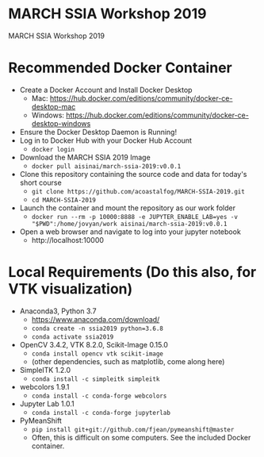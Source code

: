 # MARCH SSIA Workshop 2019
MARCH SSIA Workshop 2019

# Recommended Docker Container 

  * Create a Docker Account and Install Docker Desktop
    * Mac: https://hub.docker.com/editions/community/docker-ce-desktop-mac
    * Windows: https://hub.docker.com/editions/community/docker-ce-desktop-windows
  * Ensure the Docker Desktop Daemon is Running!
  * Log in to Docker Hub with your Docker Hub Account
    * ```` docker login ````
  * Download the MARCH SSIA 2019 Image
    * ```` docker pull aisinai/march-ssia-2019:v0.0.1 ````
  * Clone this repository containing the source code and data for today's short course
    * ```` git clone https://github.com/acoastalfog/MARCH-SSIA-2019.git ````
    * ```` cd MARCH-SSIA-2019 ````
  * Launch the container and mount the repository as our work folder
    * ```` docker run --rm -p 10000:8888 -e JUPYTER_ENABLE_LAB=yes -v "$PWD":/home/jovyan/work aisinai/march-ssia-2019:v0.0.1 ````
  * Open a web browser and navigate to log into your jupyter notebook
    * http://localhost:10000

# Local Requirements (Do this also, for VTK visualization)
  * Anaconda3, Python 3.7
    * https://www.anaconda.com/download/
    * ```` conda create -n ssia2019 python=3.6.8 ````
    * ```` conda activate ssia2019 ````
  * OpenCV 3.4.2, VTK 8.2.0, Scikit-Image 0.15.0
    * ```` conda install opencv vtk scikit-image ````
    * (other dependencies, such as matplotlib, come along here)
  * SimpleITK 1.2.0
    * ```` conda install -c simpleitk simpleitk ````
  * webcolors 1.9.1
    * ```` conda install -c conda-forge webcolors ````
  * Jupyter Lab 1.0.1
    * ```` conda install -c conda-forge jupyterlab ````
  * PyMeanShift
    * ```` pip install git+git://github.com/fjean/pymeanshift@master ````
    * Often, this is difficult on some computers. See the included Docker container.

